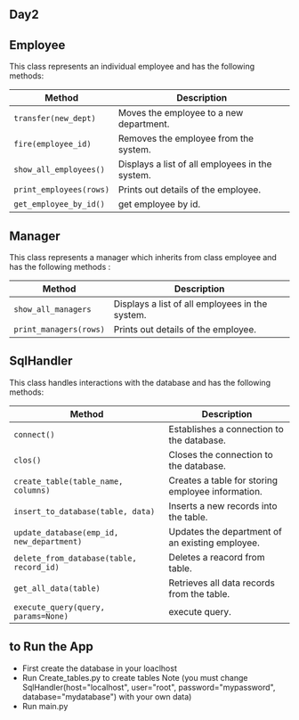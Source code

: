 ## Day2
 
## Employee

This class represents an individual employee and has the following methods:

| Method                  | Description                                                      |
|-------------------------|------------------------------------------------------------------|
| `transfer(new_dept)` | Moves the employee to a new department. |
| `fire(employee_id)`                | Removes the employee from the system.                            |
| `show_all_employees()`  | Displays a list of all employees in the system.                  |
| `print_employees(rows)`     | Prints out details of the employee.                              |
| `get_employee_by_id()`  | get employee by id.                  |


## Manager

This class represents a manager which inherits from class employee and has the following methods :

| Method                  | Description                                                      |
|-------------------------|------------------------------------------------------------------|
| `show_all_managers`  | Displays a list of all employees in the system.                  |
| `print_managers(rows)`     | Prints out details of the employee.                              |


## SqlHandler

This class handles interactions with the database and has the following methods:

| Method                                    | Description                                                       |
|-------------------------------------------|-------------------------------------------------------------------|
| `connect()`                               | Establishes a connection to the database.                         |
| `clos()`                            | Closes the connection to the database.                            |
| `create_table(table_name, columns)`                          | Creates a table for storing employee information.                 |
| `insert_to_database(table, data)`              | Inserts a new records into the table.                         |
| `update_database(emp_id, new_department)` | Updates the department of an existing employee. |
| `delete_from_database(table, record_id)`            | Deletes a reacord from table.                             |
| `get_all_data(table)`                               | Retrieves all data records from the table.                 |
| `execute_query(query, params=None)`                               | execute query.                 |


## to Run the App 
- First create the database in your loaclhost 
- Run Create_tables.py to create tables Note (you must change SqlHandler(host="localhost", user="root",
                    password="mypassword", database="mydatabase") with your own data)
- Run main.py
